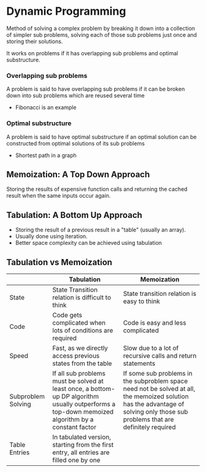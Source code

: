 # Dynamic Programming

Method of solving a complex problem by breaking it down into a collection of simpler sub problems, solving each of those sub problems just once and storing their solutions.

It works on problems if it has overlapping sub problems and optimal substructure.

### Overlapping sub problems

A problem is said to have overlapping sub problems if it can be broken down into sub problems which are reused several time

- Fibonacci is an example

### Optimal substructure

A problem is said to have optimal substructure if an optimal solution can be constructed from optimal solutions of its sub problems

- Shortest path in a graph

## Memoization: A Top Down Approach

Storing the results of expensive function calls and returning the cached result when the same inputs occur again.

## Tabulation: A Bottom Up Approach

- Storing the result of a previous result in a "table" (usually an array).
- Usually done using iteration.
- Better space complexity can be achieved using tabulation

## Tabulation vs Memoization
|                    | Tabulation                                                                                                                                       | Memoization                                                                                                                                                                   |
| ------------------ | ------------------------------------------------------------------------------------------------------------------------------------------------ | ----------------------------------------------------------------------------------------------------------------------------------------------------------------------------- |
| State              | State Transition relation is difficult to think                                                                                                  | State transition relation is easy to think                                                                                                                                    |
| Code               | Code gets complicated when lots of conditions are required                                                                                       | Code is easy and less complicated                                                                                                                                             |
| Speed              | Fast, as we directly access previous states from the table                                                                                       | Slow due to a lot of recursive calls and return statements                                                                                                                    |
| Subproblem Solving | If all sub problems must be solved at least once, a bottom-up DP algorithm usually outperforms a top-down memoized algorithm by a constant factor | If some sub problems in the subproblem space need not be solved at all, the memoized solution has the advantage of solving only those sub problems that are definitely required |
| Table Entries      | In tabulated version, starting from the first entry, all entries are filled one by one                                                           |